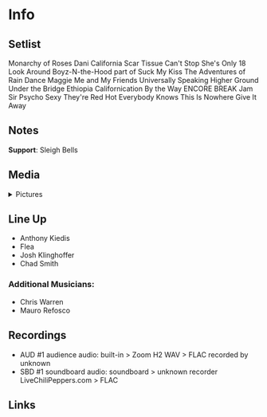 # Info

## Setlist

Monarchy of Roses
Dani California
Scar Tissue
Can't Stop
She's Only 18
Look Around
Boyz-N-the-Hood part of
Suck My Kiss
The Adventures of Rain Dance Maggie
Me and My Friends
Universally Speaking
Higher Ground
Under the Bridge
Ethiopia
Californication
By the Way
ENCORE BREAK
Jam
Sir Psycho Sexy
They're Red Hot
Everybody Knows This Is Nowhere
Give It Away

## Notes

**Support**: Sleigh Bells

## Media 

<details>
  <summary>Pictures</summary>
  <!--<img alt="Setlist" title="Setlist" src="_.jpg" height="200" />
  <img alt="Flyer" title="Flyer" src="_.jpg" height="200" />-->
</details>

## Line Up

* Anthony Kiedis
* Flea
* Josh Klinghoffer
* Chad Smith

### Additional Musicians:

* Chris Warren  
* Mauro Refosco

## Recordings

* AUD #1 audience audio: built-in > Zoom H2 WAV > FLAC recorded by unknown  
* SBD #1 soundboard audio: soundboard > unknown recorder LiveChiliPeppers.com > FLAC

## Links
